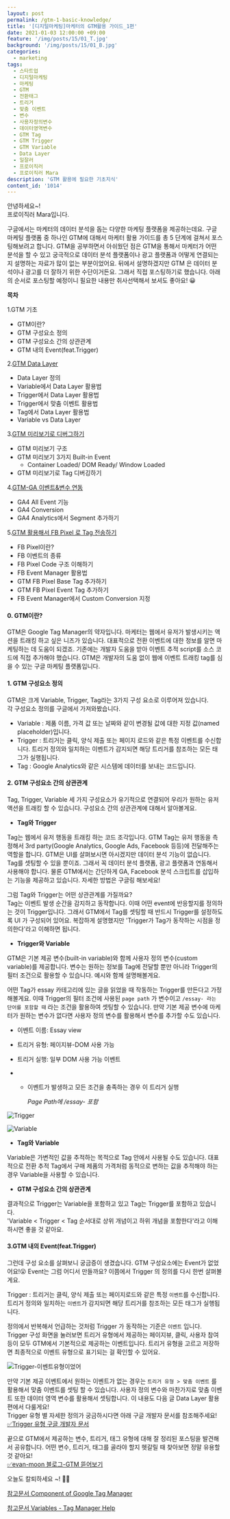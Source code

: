 ```yaml
---
layout: post
permalink: /gtm-1-basic-knowledge/
title: '[디지털마케팅]마케터의 GTM활용 가이드_1편'
date: 2021-01-03 12:00:00 +09:00
feature: '/img/posts/15/01_T.jpg'
background: '/img/posts/15/01_B.jpg'
categories:
  - marketing
tags:
  - 스타트업
  - 디지털마케팅
  - 마케팅
  - GTM
  - 전환태그
  - 트리거  
  - 맞춤 이벤트
  - 변수
  - 사용자정의변수
  - 데이터영역변수
  - GTM Tag
  - GTM Trigger
  - GTM Variable
  - Data Layer
  - 일잘러
  - 프로이직러
  - 프로이직러 Mara
description: 'GTM 활용에 필요한 기초지식'
content_id: '1014'
---
```


안녕하세요~!<br>
프로이직러 Mara입니다.

구글에서는 마케터의 데이터 분석을 돕는 다양한 마케팅 플랫폼을 제공하는데요. 구글 마케팅 플랫폼 중 하나인 GTM에 대해서 마케터 활용 가이드를 총 5 단계에 걸쳐서 포스팅해보려고 합니다. GTM을 공부하면서 아쉬웠던 점은 GTM을 통해서 마케터가 어떤 분석을 할 수 있고 궁극적으로 데이터 분석 플랫폼이나 광고 플랫폼과 어떻게 연결되는지 설명하는 자료가 많이 없는 부분이었어요. 뒤에서 설명하겠지만 GTM 은 데이터 분석이나 광고를 더 잘하기 위한 수단이거든요. 그래서 직접 포스팅하기로 했습니다. 아래의 순서로 포스팅할 예정이니 필요한 내용만 취사선택해서 보셔도 좋아요! 😀  

**목차**

1.GTM 기초

- GTM이란?
- GTM 구성요소 정의
- GTM 구성요소 간의 상관관계
- GTM 내의 Event(feat.Trigger)

2.[GTM Data Layer](https://mara.kim/gtm-2-data-layer/)

- Data Layer 정의
- Variable에서 Data Layer 활용법
- Trigger에서 Data Layer 활용법
- Trigger에서 맞춤 이벤트 활용법
- Tag에서 Data Layer 활용법
- Variable vs Data Layer

3.[GTM 미리보기로 디버그하기](https://mara.kim/gtm-3-preview-debugging/)

- GTM 미리보기 구조
- GTM 미리보기 3가지 Built-in Event
  - Container Loaded/ DOM Ready/ Window Loaded
- GTM 미리보기로 Tag 디버깅하기

4.[GTM-GA 이벤트&변수 연동](https://mara.kim/gtm-4-event-utilize/)

- GA4 All Event 기능
- GA4 Conversion
- GA4 Analytics에서 Segment 추가하기

5.[GTM 활용해서 FB Pixel 로 Tag 전송하기](https://mara.kim/gtm-5-fb-pixel/)

- FB Pixel이란?
- FB 이벤트의 종류
- FB Pixel Code 구조 이해하기
- FB Event Manager 활용법
- GTM FB Pixel Base Tag 추가하기
- GTM FB Pixel Event Tag 추가하기
- FB Event Manager에서 Custom Conversion 지정



#### 0. GTM이란?

GTM은 Google Tag Manager의 약자입니다. 마케터는 웹에서 유저가 발생시키는 액션을 트래킹 하고 싶은 니즈가 있습니다. 대표적으로 전환 이벤트에 대한 정보를 알면 마케팅하는 데 도움이 되겠죠. 기존에는 개발자 도움을 받아 이벤트 추적 script를 소스 코드에 직접 추가해야 했습니다. GTM은 개발자의 도움 없이 웹에 이벤트 트래킹 tag를 심을 수 있는 구글 마케팅 플랫폼입니다.

#### 1. GTM 구성요소 정의

GTM은 크게 Variable, Trigger, Tag라는 3가지 구성 요소로 이루어져 있습니다. <br>
각 구성요소 정의를 구글에서 가져와봤습니다.

- Variable :  제품 이름, 가격 값 또는 날짜와 같이 변경될 값에 대한 지정 값(named placeholder)입니다.
- Trigger : 트리거는 클릭, 양식 제출 또는 페이지 로드와 같은 특정 이벤트를 수신합니다. 트리거 정의와 일치하는 이벤트가 감지되면 해당 트리거를 참조하는 모든 태그가 실행됩니다.
- Tag : Google Analytics와 같은 시스템에 데이터를 보내는 코드입니다.

#### 2. GTM 구성요소 간의 상관관계

Tag, Trigger, Variable 세 가지 구성요소가 유기적으로 연결되어 우리가 원하는 유저 액션을 트래킹 할 수 있습니다. 구성요소 간의 상관관계에 대해서 알아볼게요.

- **Tag와 Trigger**

Tag는 웹에서 유저 행동을 트래킹 하는 코드 조각입니다. GTM Tag는 유저 행동을 측정해서 3rd party(Google Analytics, Google Ads, Facebook 등등)에 전달해주는 역할을 합니다. GTM은 UI를 살펴보시면 아시겠지만 데이터 분석 기능이 없습니다. Tag를 셋팅할 수 있을 뿐이죠. 그래서 꼭 데이터 분석 플랫폼, 광고 플랫폼과 연동해서 사용해야 합니다. 물론 GTM에서는 간단하게 GA, Facebook 분석 스크립트를 삽입하는 기능을 제공하고 있습니다. 자세한 방법은 구글링 해보세요!

그럼 Tag와 Trigger는 어떤 상관관계를 가질까요? <br>Tag는 이벤트 발생 순간을 감지하고 동작합니다. 이때 어떤 event에 반응할지를 정의하는 것이 Trigger입니다. 그래서 GTM에서 Tag를 셋팅할 때 반드시 Trigger를 설정하도록 UI 가 구성되어 있어요. 복잡하게 설명했지만 'Trigger가 Tag가 동작하는 시점을 정의한다'라고 이해하면 됩니다.

- **Trigger와 Variable**

GTM은 기본 제공 변수(built-in variable)와 함께 사용자 정의 변수(custom variable)를 제공합니다. 변수는 원하는 정보를 Tag에 전달할 뿐만 아니라 Trigger의 필터 조건으로 활용할 수 있습니다. 예시와 함께 설명해볼게요.

어떤 Tag가 essay 카테고리에 있는 글을 읽었을 때 작동하는 Trigger를 만든다고 가정해볼게요. 이때 Trigger의 필터 조건에 사용된 `page path` 가 변수이고 `/essay- 라는 단어를 포함할 때` 라는 조건을 활용하여 셋팅할 수 있습니다. 만약 기본 제공 변수에 마케터가 원하는 변수가 없다면 사용자 정의 변수를 활용해서 변수를 추가할 수도 있습니다.

- 이벤트 이름: Essay view

- 트리거 유형: 페이지뷰-DOM 사용 가능

- 트리거 실행: 일부 DOM 사용 가능 이벤트

- - 이벤트가 발생하고 모든 조건을 충족하는 경우 이 트리거 실행

    *Page Path에 /essay- 포함*

![Trigger](/img/posts/15/01.JPG)

![Variable](/img/posts/15/02.JPG)

- **Tag와 Variable**

Variable은 가변적인 값을 추적하는 목적으로 Tag 안에서 사용될 수도 있습니다. 대표적으로 전환 추적 Tag에서 구매 제품의 가격처럼 동적으로 변하는 값을 추적해야 하는 경우 Variable을 사용할 수 있습니다.

- **GTM 구성요소 간의 상관관계**

결과적으로 Trigger는 Variable을 포함하고 있고 Tag는 Trigger를 포함하고 있습니다. <br>
'Variable < Trigger < Tag 순서대로 상위 개념이고 하위 개념을 포함한다'라고 이해하시면 좋을 것 같아요.

#### 3.GTM 내의 Event(feat.Trigger)

그런데 구성 요소를 살펴보니 궁금증이 생겼습니다. GTM 구성요소에는 Event가 없었어요!😮 Event는 그럼 어디서 만들까요? 이쯤에서 Trigger 의 정의를 다시 한번 살펴볼게요.

Trigger : 트리거는 클릭, 양식 제출 또는 페이지로드와 같은 특정 `이벤트`를 수신합니다. 트리거 정의와 일치하는 `이벤트`가 감지되면 해당 트리거를 참조하는 모든 태그가 실행됩니다.

정의에서 반복해서 언급하는 것처럼 Trigger 가 동작하는 기준은 `이벤트` 입니다. Trigger 구성 화면을 눌러보면 트리거 유형에서 제공하는 페이지뷰, 클릭, 사용자 참여 등이 모두 GTM에서 기본적으로 제공하는 이벤트입니다. 트리거 유형을 고르고 저장하면 최종적으로 이벤트 유형으로 표기되는 걸 확인할 수 있어요.

![Trigger-이벤트유형이었어](/img/posts/15/03.jpg)

만약 기본 제공 이벤트에서 원하는 이벤트가 없는 경우는 `트리거 유형 > 맞춤 이벤트` 를 활용해서 맞춤 이벤트를 셋팅 할 수 있습니다. 사용자 정의 변수와 마찬가지로 맞춤 이벤트 또한 데이터 영역 변수를 활용해서 셋팅합니다. 이 내용도 다음 글 Data Layer 활용 편에서 다룰게요! <br>
Trigger 유형 별 자세한 정의가 궁금하시다면 아래 구글 개발자 문서를 참조해주세요!<br>
[✅Trigger 유형 구글 개발자 문서](https://support.google.com/tagmanager/topic/7679108)

끝으로 GTM에서 제공하는 변수, 트리거, 태그 유형에 대해 잘 정리된 포스팅을 발견해서 공유합니다. 어떤 변수, 트리거, 태그를 골라야 할지 헷갈릴 때 찾아보면 정말 유용할 것 같아요! <br>
[✅evan-moon 블로그-GTM 뜯어보기](https://evan-moon.github.io/2020/04/19/what-is-gtm-google-tag-manager/)

오늘도 칼퇴하세요 ~!  🙋‍♀️

[참고문서 Component of Google Tag Manager ](https://support.google.com/tagmanager/answer/6103657?hl=en)

[참고문서 Variables - Tag Manager Help](https://support.google.com/tagmanager/topic/7683268?hl=en&ref_topic=3441647)